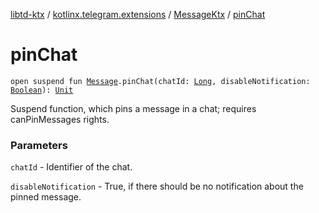 [libtd-ktx](../../index.md) / [kotlinx.telegram.extensions](../index.md) / [MessageKtx](index.md) / [pinChat](./pin-chat.md)

# pinChat

`open suspend fun `[`Message`](https://tdlibx.github.io/td/docs/org/drinkless/td/libcore/telegram/TdApi/Message.html)`.pinChat(chatId: `[`Long`](https://kotlinlang.org/api/latest/jvm/stdlib/kotlin/-long/index.html)`, disableNotification: `[`Boolean`](https://kotlinlang.org/api/latest/jvm/stdlib/kotlin/-boolean/index.html)`): `[`Unit`](https://kotlinlang.org/api/latest/jvm/stdlib/kotlin/-unit/index.html)

Suspend function, which pins a message in a chat; requires canPinMessages rights.

### Parameters

`chatId` - Identifier of the chat.

`disableNotification` - True, if there should be no notification about the pinned message.